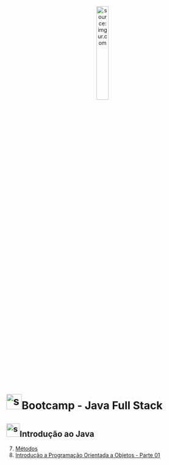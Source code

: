 <div align="center">
    <img src="https://i.imgur.com/IaD4lwg.png" title="source: imgur.com" width="25%"/>
</div>
<h1><img src="https://i.imgur.com/JSfXyzm.png" title="source: imgur.com" width="40px"/>Bootcamp - Java Full Stack </h1>

<h2><img src="https://i.imgur.com/JSfXyzm.png" title="source: imgur.com" width="35px"/>Introdução ao Java</h2>

<!-- 1. <a href="01.md" >Introdução ao Spring</a>
2. <a href="02.md" >Primeiros passos com Spring BOOT</a>
3. <a href="03.md" >Introdução ao JPA</a>
4. <a href="04.md" >Projeto Blog Pessoal - Projeto Spring</a>
5. <a href="05.md" >Projeto Blog Pessoal - Classe Postagem Model</a>
6. <a href="06.md" >Projeto Blog Pessoal - Interface Postagem Repository</a>-->
7. <a href="07.md" >Métodos</a> 
8. <a href="08.md" >Introdução a Programação Orientada a Objetos - Parte 01</a>
<!-- 9. <a href="09.md" >Introdução a Programação Orientada a Objetos - Parte 02</a>
10. <a href="09-1.md" >Exceptions</a>
11. <a href="10.md" >Projeto Blog Pessoal - Classe Postagem Controller - Métodos Cadastrar e Atualizar</a>
12. <a href="11.md" >Projeto Blog Pessoal - Classe Postagem Controller - Método Apagar</a>
13. <a href="12.md" >Projeto Blog Pessoal - Relacionamento entre Classes - Recurso Tema - Parte 01</a>
14. <a href="13.md" >Projeto Blog Pessoal - Relacionamento entre Classes - Recurso Tema - Parte 02</a> 

<br /><br />
	
<div align="center"><a href="../README.md"><img src="https://i.imgur.com/kfHCxif.png" title="source: imgur.com" width="5%"/></a></div>
<div align="center">Home</div>
-->
